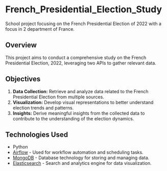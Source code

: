# French_Presidential_Election_Study

School project focusing on the French Presidential Election of 2022 with a focus in 2 department of France.

## Overview
This project aims to conduct a comprehensive study on the French Presidential Election, 2022, leveraging two APIs to gather relevant data.


## Objectives
1. **Data Collection:** Retrieve and analyze data related to the French Presidential Election from multiple sources.
2. **Visualization:** Develop visual representations to better understand election trends and patterns.
3. **Insights:** Derive meaningful insights from the collected data to contribute to the understanding of the election dynamics.

## Technologies Used
- Python
- [Airflow](https://airflow.apache.org/) - Used for workflow automation and scheduling tasks.
- [MongoDB](https://www.mongodb.com/) - Database technology for storing and managing data.
- [Elasticsearch](https://www.elastic.co/) - Search and analytics engine for data visualization.


